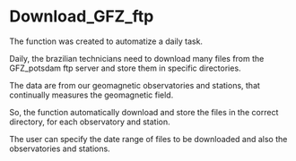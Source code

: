 # Download_GFZ_ftp

The function was created to automatize a daily task.

Daily, the brazilian technicians need to download many files from the GFZ_potsdam ftp server and store them in specific directories.

The data are from our geomagnetic observatories and stations, that continually measures the geomagnetic field.

So, the function automatically download and store the files in the correct directory, for each observatory and station.

The user can specify the date range of files to be downloaded and also the observatories and stations.
